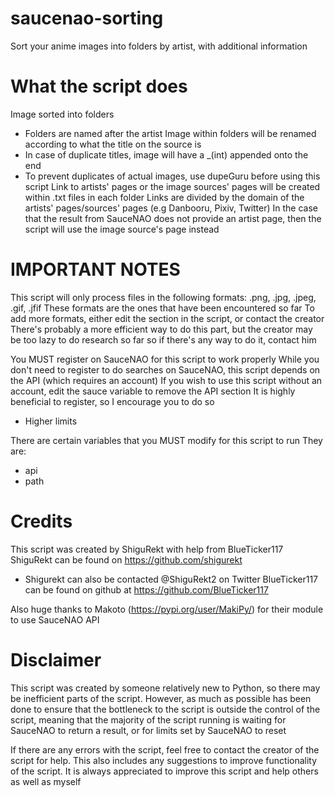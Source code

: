 # saucenao-sorting
Sort your anime images into folders by artist, with additional information


# What the script does

Image sorted into folders
- Folders are named after the artist
Image within folders will be renamed according to what the title on the source is
- In case of duplicate titles, image will have a _(int) appended onto the end
- To prevent duplicates of actual images, use dupeGuru before using this script
Link to artists' pages or the image sources' pages will be created within .txt files in each folder
Links are divided by the domain of the artists' pages/sources' pages (e.g Danbooru, Pixiv, Twitter)
In the case that the result from SauceNAO does not provide an artist page, then the script will use the image 
source's page instead


# IMPORTANT NOTES

This script will only process files in the following formats:
   .png, .jpg, .jpeg, .gif, .jfif
These formats are the ones that have been encountered so far
To add more formats, either edit the section in the script, or contact the creator
There's probably a more efficient way to do this part, but the creator may be too lazy to do research so far
so if there's any way to do it, contact him

You MUST register on SauceNAO for this script to work properly
While you don't need to register to do searches on SauceNAO, this script depends on the API (which requires an account)
If you wish to use this script without an account, edit the sauce variable to remove the API section
It is highly beneficial to register, so I encourage you to do so
  - Higher limits

There are certain variables that you MUST modify for this script to run
They are:
  - api
  - path


# Credits 

This script was created by ShiguRekt with help from BlueTicker117
ShiguRekt can be found on https://github.com/shigurekt
 - Shigurekt can also be contacted @ShiguRekt2 on Twitter
 BlueTicker117 can be found on github at https://github.com/BlueTicker117

 Also huge thanks to Makoto (https://pypi.org/user/MakiPy/) for their module to use SauceNAO API


# Disclaimer

 This script was created by someone relatively new to Python, so there may be inefficient parts of the script.
 However, as much as possible has been done to ensure that the bottleneck to the script is outside 
 the control of the script, meaning that the majority of the script running is waiting for 
 SauceNAO to return a result, or for limits set by SauceNAO to reset

 If there are any errors with the script, feel free to contact the creator of the script for help.
 This also includes any suggestions to improve functionality of the script.
 It is always appreciated to improve this script and help others as well as myself
